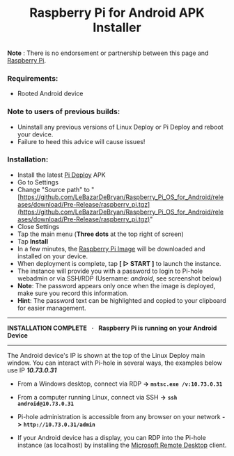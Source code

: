 <h1 align="center"> Raspberry Pi for Android APK Installer </h1>

<img height="" width="" src="" alt="" />

**Note** : There is no endorsement or partnership between this page and [Raspberry Pi](https://www.raspberrypi.com/).

### Requirements:

- Rooted Android device

### Note to users of previous builds:

- Uninstall any previous versions of Linux Deploy or Pi Deploy and reboot your device.
- Failure to heed this advice will cause issues!

### Installation:

- Install the latest [Pi Deploy](https://github.com/DesktopECHO/Pi-hole-for-Android/releases/latest/download/pideploy.apk) APK
- Go to Settings
- Change "Source path" to "[https://github.com/LeBazarDeBryan/Raspberry_Pi_OS_for_Android/releases/download/Pre-Release/raspberry_pi.tgz](https://github.com/LeBazarDeBryan/Raspberry_Pi_OS_for_Android/releases/download/Pre-Release/raspberry_pi.tgz)"
- Close Settings
- Tap the main menu (**Three dots** at the top right of screen)
- Tap **Install**
- In a few minutes, the [Raspberry Pi Image](https://github.com/LeBazarDeBryan/Raspberry_Pi_OS_for_Android/releases/download/Pre-Release/raspberry_pi.tgz) will be downloaded and installed on your device.
- When deployment is complete, tap **[  ▷ START ]**  to launch the instance.
- The instance will provide you with a password to login to Pi-hole webadmin or via SSH/RDP (Username: _android_, see screenshot below)
- **Note**: The password appears only once when the image is deployed, make sure you record this information.
- **Hint**:  The password text can be highlighted and copied to your clipboard for easier management. 

-----------------------------------------------------------
**INSTALLATION COMPLETE    ·    Raspberry Pi is running on your Android Device**

-----------------------------------------------------------
The Android device's IP is shown at the top of the Linux Deploy main window.  You can interact with Pi-hole in several ways, the examples below use IP **_10.73.0.31_** 

 - From a Windows desktop, connect via RDP **->** **```mstsc.exe /v:10.73.0.31```**

 - From a computer running Linux, connect via SSH **->** **```ssh android@10.73.0.31```**

 - Pi-hole administration is accessible from any browser on your network **->** **```http://10.73.0.31/admin```**

 - If your Android device has a display, you can RDP into the Pi-hole instance (as localhost) by installing the [Microsoft Remote Desktop](https://play.google.com/store/apps/details?id=com.microsoft.rdc.androidx) client.
